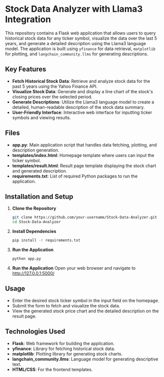 # Stock Data Analyzer with Llama3 Integration

This repository contains a Flask web application that allows users to query historical stock data for any ticker symbol, visualize the data over the last 5 years, and generate a detailed description using the Llama3 language model. The application is built using `yfinance` for data retrieval, `matplotlib` for plotting, and `langchain_community.llms` for generating descriptions.

## Key Features
- **Fetch Historical Stock Data**: Retrieve and analyze stock data for the past 5 years using the Yahoo Finance API.
- **Visualize Stock Data**: Generate and display a line chart of the stock's closing prices over the selected period.
- **Generate Descriptions**: Utilize the Llama3 language model to create a detailed, human-readable description of the stock data summary.
- **User-Friendly Interface**: Interactive web interface for inputting ticker symbols and viewing results.

## Files
- **app.py**: Main application script that handles data fetching, plotting, and description generation.
- **templates/index.html**: Homepage template where users can input the ticker symbol.
- **templates/result.html**: Result page template displaying the stock chart and generated description.
- **requirements.txt**: List of required Python packages to run the application.

## Installation and Setup
1. **Clone the Repository**
   ```bash
   git clone https://github.com/your-username/Stock-Data-Analyzer.git
   cd Stock-Data-Analyzer
2. **Install Dependencies**
   ```bash
   pip install -r requirements.txt
3. **Run the Application**
   ```bash
   python app.py
4. **Run the Application**
   Open your web browser and navigate to http://127.0.0.1:5000/

## Usage
-  Enter the desired stock ticker symbol in the input field on the homepage.
-  Submit the form to fetch and visualize the stock data.
-  View the generated stock price chart and the detailed description on the result page.

## Technologies Used
- **Flask**: Web framework for building the application.
- **yfinance**: Library for fetching historical stock data.
- **matplotlib**: Plotting library for generating stock charts.
- **langchain_community.llms**: Language model for generating descriptive text.
- **HTML/CSS**: For the frontend templates.


